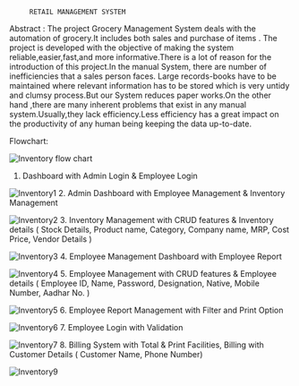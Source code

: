          RETAIL MANAGEMENT SYSTEM

Abstract :
     The project Grocery Management System deals with the automation of grocery.It includes both sales and purchase of items . The project is developed with the objective of making the system reliable,easier,fast,and more informative.There is a lot of reason for the introduction of this project.In the manual System, there are number of inefficiencies that a sales person faces. Large records-books have to be maintained where relevant information has to be stored which is very untidy and clumsy process.But our System reduces paper works.On the other hand ,there are many inherent problems that exist in any manual system.Usually,they lack efficiency.Less efficiency has a great impact on the productivity of any human being keeping the data up-to-date.
     
Flowchart:

![Inventory flow chart](https://github.com/Suryaprabha1030/Retail-Management-System-/assets/149596831/f5251d6b-597a-45bb-931c-db2dc24f2139)

1. Dashboard with Admin Login & Employee Login
   
![Inventory1](https://github.com/Suryaprabha1030/Retail-Management-System-/assets/149596831/909753d3-90d4-431a-8720-b1f76c65de0a)
2. Admin Dashboard with Employee Management & Inventory Management

![Inventory2](https://github.com/Suryaprabha1030/Retail-Management-System-/assets/149596831/9ceb957a-fcba-406e-9e43-573c61ba97f7)
3. Inventory Management with CRUD features & Inventory details ( Stock Details, Product name, Category, Company name, MRP, Cost Price, Vendor Details )

![Inventory3](https://github.com/Suryaprabha1030/Retail-Management-System-/assets/149596831/02b339d9-242c-428c-bacc-e0afe844fd37)
4. Employee Management Dashboard with Employee Report

![Inventory4](https://github.com/Suryaprabha1030/Retail-Management-System-/assets/149596831/de489eec-37fb-414e-834b-9e96bccc6dfc)
5. Employee Management with CRUD features & Employee details ( Employee ID, Name, Password, Designation, Native, Mobile Number, Aadhar No. )

![Inventory5](https://github.com/Suryaprabha1030/Retail-Management-System-/assets/149596831/274b13eb-286f-4d87-b244-f46d95f247dc)
6. Employee Report Management with Filter and Print Option 

![Inventory6](https://github.com/Suryaprabha1030/Retail-Management-System-/assets/149596831/83a80b0c-8e7a-493f-87fa-af65125f88f7)
7. Employee Login with Validation

![Inventory7](https://github.com/Suryaprabha1030/Retail-Management-System-/assets/149596831/35eb16e0-daa4-4bb6-abf7-217198dabfb9)
8. Billing System with Total & Print Facilities, Billing with Customer Details ( Customer Name, Phone Number)

![Inventory9](https://github.com/Suryaprabha1030/Retail-Management-System-/assets/149596831/d32a927b-6d0a-434f-875f-386610150dff)
